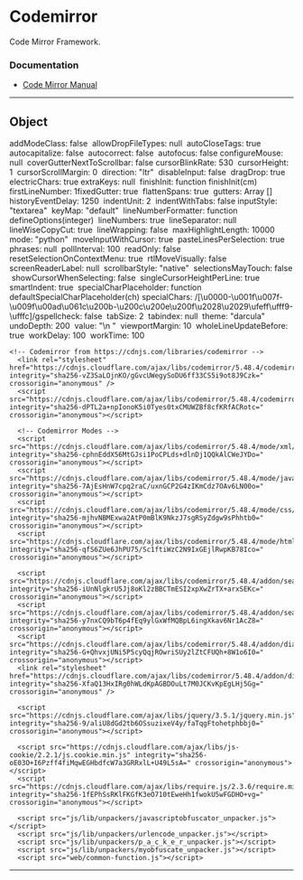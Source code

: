 Codemirror
=======================

Code Mirror Framework.

### Documentation

- [Code Mirror Manual](https://codemirror.net/doc/manual.html)

-----------------------------------------------------------------------------------------------------


Object
------

addModeClass: false
​​
allowDropFileTypes: null
​​
autoCloseTags: true
​​
autocapitalize: false
​​
autocorrect: false
​​
autofocus: false
​​
configureMouse: null
​​
coverGutterNextToScrollbar: false
​​
cursorBlinkRate: 530
​​
cursorHeight: 1
​​
cursorScrollMargin: 0
​​
direction: "ltr"
​​
disableInput: false
​​
dragDrop: true
​​
electricChars: true
​​
extraKeys: null
​​
finishInit: function finishInit(cm)
​​
firstLineNumber: 1
​​
fixedGutter: true
​​
flattenSpans: true
​​
gutters: Array []
​​
historyEventDelay: 1250
​​
indentUnit: 2
​​
indentWithTabs: false
​​
inputStyle: "textarea"
​​
keyMap: "default"
​​
lineNumberFormatter: function defineOptions(integer)
​​
lineNumbers: true
​​
lineSeparator: null
​​
lineWiseCopyCut: true
​​
lineWrapping: false
​​
maxHighlightLength: 10000
​​
mode: "python"
​​
moveInputWithCursor: true
​​
pasteLinesPerSelection: true
​​
phrases: null
​​
pollInterval: 100
​​
readOnly: false
​​
resetSelectionOnContextMenu: true
​​
rtlMoveVisually: false
​​
screenReaderLabel: null
​​
scrollbarStyle: "native"
​​
selectionsMayTouch: false
​​
showCursorWhenSelecting: false
​​
singleCursorHeightPerLine: true
​​
smartIndent: true
​​
specialCharPlaceholder: function defaultSpecialCharPlaceholder(ch)​​
specialChars: /[\u0000-\u001f\u007f-\u009f\u00ad\u061c\u200b-\u200c\u200e\u200f\u2028\u2029\ufeff\ufff9-\ufffc]/g
​​
spellcheck: false
​​
tabSize: 2
​​
tabindex: null
​​
theme: "darcula"
​​
undoDepth: 200
​​
value: "\n                        "
​​
viewportMargin: 10
​​
wholeLineUpdateBefore: true
​​
workDelay: 100
​​
workTime: 100


```
<!-- Codemirror from https://cdnjs.com/libraries/codemirror -->
  <link rel="stylesheet" href="https://cdnjs.cloudflare.com/ajax/libs/codemirror/5.48.4/codemirror.min.css" integrity="sha256-vZ3SaLOjnKO/gGvcUWegySoDU6ff33CS5i9ot8J9Czk=" crossorigin="anonymous" />
  <script src="https://cdnjs.cloudflare.com/ajax/libs/codemirror/5.48.4/codemirror.min.js" integrity="sha256-dPTL2a+npIonoK5i0Tyes0txCMUWZBf8cfKRfACRotc=" crossorigin="anonymous"></script>

  <!-- Codemirror Modes -->
  <script src="https://cdnjs.cloudflare.com/ajax/libs/codemirror/5.48.4/mode/xml/xml.min.js" integrity="sha256-cphnEddX56MtGJsi1PoCPLds+dlnDj1QQkAlCWeJYDo=" crossorigin="anonymous"></script>
  <script src="https://cdnjs.cloudflare.com/ajax/libs/codemirror/5.48.4/mode/javascript/javascript.min.js" integrity="sha256-7AjEsHnW7cpq2raC/uxnGCP2G4zIKmCdz7OAv6LN00o=" crossorigin="anonymous"></script>
  <script src="https://cdnjs.cloudflare.com/ajax/libs/codemirror/5.48.4/mode/css/css.min.js" integrity="sha256-mjhvNBMExwa2AtP0mBlK9NkzJ7sgRSyZdgw9sPhhtb0=" crossorigin="anonymous"></script>
  <script src="https://cdnjs.cloudflare.com/ajax/libs/codemirror/5.48.4/mode/htmlmixed/htmlmixed.min.js" integrity="sha256-qfS6ZUe6JhPU75/Sc1ftiWzC2N9IxGEjlRwpKB78Ico=" crossorigin="anonymous"></script>

  <script src="https://cdnjs.cloudflare.com/ajax/libs/codemirror/5.48.4/addon/search/search.js" integrity="sha256-iUnNlgkrU5Jj8oKl2zBBCTmESI2xpXwZrTX+arxSEKc=" crossorigin="anonymous"></script>
  <script src="https://cdnjs.cloudflare.com/ajax/libs/codemirror/5.48.4/addon/search/searchcursor.min.js" integrity="sha256-y7nxCQ9bT6p4fEq9ylGxWfMQBpL6ingXkav6Nr1AcZ8=" crossorigin="anonymous"></script>
  <script src="https://cdnjs.cloudflare.com/ajax/libs/codemirror/5.48.4/addon/dialog/dialog.min.js" integrity="sha256-G+QhvxjUNi5P5cyQqjROwriSUy2lZtCFUQh+8W1o6I0=" crossorigin="anonymous"></script>
  <link rel="stylesheet" href="https://cdnjs.cloudflare.com/ajax/libs/codemirror/5.48.4/addon/dialog/dialog.css" integrity="sha256-XfaQ13HxIRg0hWLdKpAGBDOuLt7M0JCKvKpEgLHj5Gg=" crossorigin="anonymous" />

  <script src="https://cdnjs.cloudflare.com/ajax/libs/jquery/3.5.1/jquery.min.js" integrity="sha256-9/aliU8dGd2tb6OSsuzixeV4y/faTqgFtohetphbbj0=" crossorigin="anonymous"></script>

  <script src="https://cdnjs.cloudflare.com/ajax/libs/js-cookie/2.2.1/js.cookie.min.js" integrity="sha256-oE03O+I6Pzff4fiMqwEGHbdfcW7a3GRRxlL+U49L5sA=" crossorigin="anonymous"></script>
  <script src="https://cdnjs.cloudflare.com/ajax/libs/require.js/2.3.6/require.min.js" integrity="sha256-1fEPhSsRKlFKGfK3eO710tEweHh1fwokU5wFGDHO+vg=" crossorigin="anonymous"></script>

  <script src="js/lib/unpackers/javascriptobfuscator_unpacker.js"></script>
  <script src="js/lib/unpackers/urlencode_unpacker.js"></script>
  <script src="js/lib/unpackers/p_a_c_k_e_r_unpacker.js"></script>
  <script src="js/lib/unpackers/myobfuscate_unpacker.js"></script>
  <script src="web/common-function.js"></script>
```
 


-----------------------------------------------------------------------------------------------------
